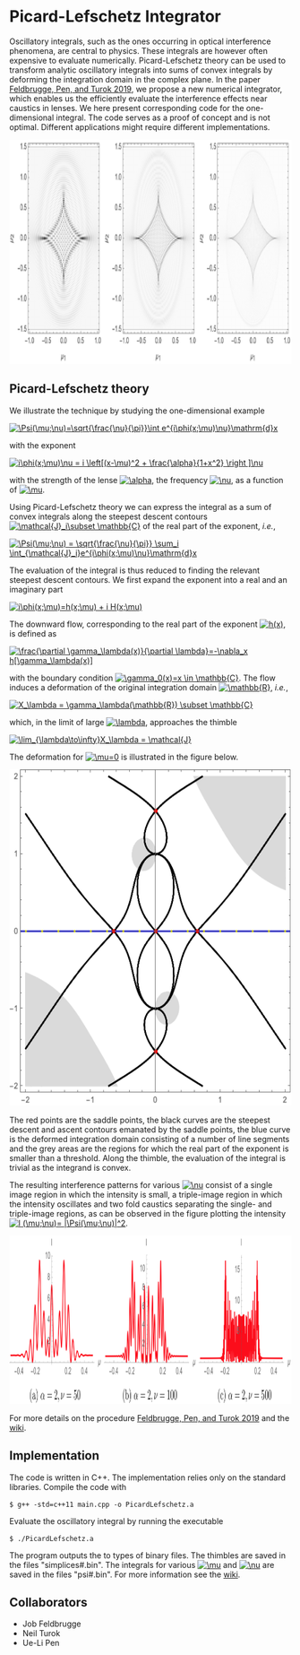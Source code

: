 # Picard-Lefschetz Integrator
Oscillatory integrals, such as the ones occurring in optical interference phenomena, are central to physics. These integrals are however often expensive to evaluate numerically. Picard-Lefschetz theory can be used to transform analytic oscillatory integrals into sums of convex integrals by deforming the integration domain in the complex plane. In the paper <a href="url">Feldbrugge, Pen, and Turok 2019</a>, we propose a new numerical integrator, which enables us the efficiently evaluate the interference effects near caustics in lenses. We here present corresponding code for the one-dimensional integral. The code serves as a proof of concept and is not optimal. Different applications might require different implementations.

<img src="figures/2DCaustics.png" height="400" />

## Picard-Lefschetz theory ##
We illustrate the technique by studying the one-dimensional example

<a href="https://www.codecogs.com/eqnedit.php?latex=\Psi(\mu;\nu)=\sqrt{\frac{\nu}{\pi}}\int&space;e^{i\phi(x;\mu)\nu}\mathrm{d}x" target="_blank"><img src="https://latex.codecogs.com/gif.latex?\Psi(\mu;\nu)=\sqrt{\frac{\nu}{\pi}}\int&space;e^{i\phi(x;\mu)\nu}\mathrm{d}x" title="\Psi(\mu;\nu)=\sqrt{\frac{\nu}{\pi}}\int e^{i\phi(x;\mu)\nu}\mathrm{d}x" /></a>

with the exponent

<a href="https://www.codecogs.com/eqnedit.php?latex=i\phi(x;\mu)\nu&space;=&space;i&space;\left[(x-\mu)^2&space;&plus;&space;\frac{\alpha}{1&plus;x^2}&space;\right&space;]\nu" target="_blank"><img src="https://latex.codecogs.com/gif.latex?i\phi(x;\mu)\nu&space;=&space;i&space;\left[(x-\mu)^2&space;&plus;&space;\frac{\alpha}{1&plus;x^2}&space;\right&space;]\nu" title="i\phi(x;\mu)\nu = i \left[(x-\mu)^2 + \frac{\alpha}{1+x^2} \right ]\nu" /></a>

with the strength of the lense <a href="https://www.codecogs.com/eqnedit.php?latex=\alpha" target="_blank"><img src="https://latex.codecogs.com/gif.latex?\alpha" title="\alpha" /></a>, the frequency <a href="https://www.codecogs.com/eqnedit.php?latex=\nu" target="_blank"><img src="https://latex.codecogs.com/gif.latex?\nu" title="\nu" /></a>, as a function of <a href="https://www.codecogs.com/eqnedit.php?latex=\mu" target="_blank"><img src="https://latex.codecogs.com/gif.latex?\mu" title="\mu" /></a>. 

Using Picard-Lefschetz theory we can express the integral as a sum of convex integrals along the steepest descent contours <a href="https://www.codecogs.com/eqnedit.php?latex=\mathcal{J}_i\subset&space;\mathbb{C}" target="_blank"><img src="https://latex.codecogs.com/gif.latex?\mathcal{J}_i\subset&space;\mathbb{C}" title="\mathcal{J}_i\subset \mathbb{C}" /></a> of the real part of the exponent, <i>i.e.</i>,

<a href="https://www.codecogs.com/eqnedit.php?latex=\Psi(\mu;\nu)&space;=&space;\sqrt{\frac{\nu}{\pi}}&space;\sum_i&space;\int_{\mathcal{J}_i}e^{i\phi(x;\mu)\nu}\mathrm{d}x" target="_blank"><img src="https://latex.codecogs.com/gif.latex?\Psi(\mu;\nu)&space;=&space;\sqrt{\frac{\nu}{\pi}}&space;\sum_i&space;\int_{\mathcal{J}_i}e^{i\phi(x;\mu)\nu}\mathrm{d}x" title="\Psi(\mu;\nu) = \sqrt{\frac{\nu}{\pi}} \sum_i \int_{\mathcal{J}_i}e^{i\phi(x;\mu)\nu}\mathrm{d}x" /></a>

The evaluation of the integral is thus reduced to finding the relevant steepest descent contours. We first expand the exponent into a real and an imaginary part

<a href="https://www.codecogs.com/eqnedit.php?latex=i\phi(x;\mu)=h(x;\mu)&space;&plus;&space;i&space;H(x;\mu)" target="_blank"><img src="https://latex.codecogs.com/gif.latex?i\phi(x;\mu)=h(x;\mu)&space;&plus;&space;i&space;H(x;\mu)" title="i\phi(x;\mu)=h(x;\mu) + i H(x;\mu)" /></a>

The downward flow, corresponding to the real part of the exponent <a href="https://www.codecogs.com/eqnedit.php?latex=h(x)" target="_blank"><img src="https://latex.codecogs.com/gif.latex?h(x)" title="h(x)" /></a>, is defined as 

<a href="https://www.codecogs.com/eqnedit.php?latex=\frac{\partial&space;\gamma_\lambda(x)}{\partial&space;\lambda}=-\nabla_x&space;h[\gamma_\lambda(x)]" target="_blank"><img src="https://latex.codecogs.com/gif.latex?\frac{\partial&space;\gamma_\lambda(x)}{\partial&space;\lambda}=-\nabla_x&space;h[\gamma_\lambda(x)]" title="\frac{\partial \gamma_\lambda(x)}{\partial \lambda}=-\nabla_x h[\gamma_\lambda(x)]" /></a>

with the boundary condition <a href="https://www.codecogs.com/eqnedit.php?latex=\gamma_0(x)=x&space;\in&space;\mathbb{C}" target="_blank"><img src="https://latex.codecogs.com/gif.latex?\gamma_0(x)=x&space;\in&space;\mathbb{C}" title="\gamma_0(x)=x \in \mathbb{C}" /></a>. The flow induces a deformation of the original integration domain <a href="https://www.codecogs.com/eqnedit.php?latex=\mathbb{R}" target="_blank"><img src="https://latex.codecogs.com/gif.latex?\mathbb{R}" title="\mathbb{R}" /></a>, <i>i.e.</i>,

<a href="https://www.codecogs.com/eqnedit.php?latex=X_\lambda&space;=&space;\gamma_\lambda(\mathbb{R})&space;\subset&space;\mathbb{C}" target="_blank"><img src="https://latex.codecogs.com/gif.latex?X_\lambda&space;=&space;\gamma_\lambda(\mathbb{R})&space;\subset&space;\mathbb{C}" title="X_\lambda = \gamma_\lambda(\mathbb{R}) \subset \mathbb{C}" /></a>

which, in the limit of large <a href="https://www.codecogs.com/eqnedit.php?latex=\lambda" target="_blank"><img src="https://latex.codecogs.com/gif.latex?\lambda" title="\lambda" /></a>, approaches the thimble 

<a href="https://www.codecogs.com/eqnedit.php?latex=\lim_{\lambda\to\infty}X_\lambda&space;=&space;\mathcal{J}" target="_blank"><img src="https://latex.codecogs.com/gif.latex?\lim_{\lambda\to\infty}X_\lambda&space;=&space;\mathcal{J}" title="\lim_{\lambda\to\infty}X_\lambda = \mathcal{J}" /></a>

The deformation for <a href="https://www.codecogs.com/eqnedit.php?latex=\mu=0" target="_blank"><img src="https://latex.codecogs.com/gif.latex?\mu=0" title="\mu=0" /></a> is illustrated in the figure below.

<img src="figures/Flow.gif" height="600" />

The red points are the saddle points, the black curves are the steepest descent and ascent contours emanated by the saddle points, the blue curve is the deformed integration domain consisting of a number of line segments and the grey areas are the regions for which the real part of the exponent is smaller than a threshold. Along the thimble, the evaluation of the integral is trivial as the integrand is convex. 

The resulting interference patterns for various <a href="https://www.codecogs.com/eqnedit.php?latex=\nu" target="_blank"><img src="https://latex.codecogs.com/gif.latex?\nu" title="\nu" /></a> consist of a single image region in which the intensity is small, a triple-image region in which the intensity oscillates and two fold caustics separating the single- and triple-image regions, as can be observed in the figure plotting the intensity <a href="https://www.codecogs.com/eqnedit.php?latex=I&space;(\mu;\nu)=&space;|\Psi(\mu;\nu)|^2" target="_blank"><img src="https://latex.codecogs.com/gif.latex?I&space;(\mu;\nu)=&space;|\Psi(\mu;\nu)|^2" title="I (\mu;\nu)= |\Psi(\mu;\nu)|^2" /></a>.

<img src="figures/Interference.png" height="300" />

For more details on the procedure <a href="url">Feldbrugge, Pen, and Turok 2019</a> and the [wiki](https://github.com/jfeldbrugge/Picard_Lefschetz_Integrator/wiki).

## Implementation ##
The code is written in C++. The implementation relies only on the standard libraries. Compile the code with

```console
$ g++ -std=c++11 main.cpp -o PicardLefschetz.a
```

Evaluate the oscillatory integral by running the executable 

```console
$ ./PicardLefschetz.a
```

The program outputs the to types of binary files. The thimbles are saved in the files "simplices#.bin". The integrals for various <a href="https://www.codecogs.com/eqnedit.php?latex=\mu" target="_blank"><img src="https://latex.codecogs.com/gif.latex?\mu" title="\mu" /></a> and <a href="https://www.codecogs.com/eqnedit.php?latex=\nu" target="_blank"><img src="https://latex.codecogs.com/gif.latex?\nu" title="\nu" /></a> are saved in the files "psi#.bin". For more information see the [wiki](https://github.com/jfeldbrugge/Picard_Lefschetz_Integrator/wiki).

## Collaborators ##

* Job Feldbrugge
* Neil Turok 
* Ue-Li Pen

